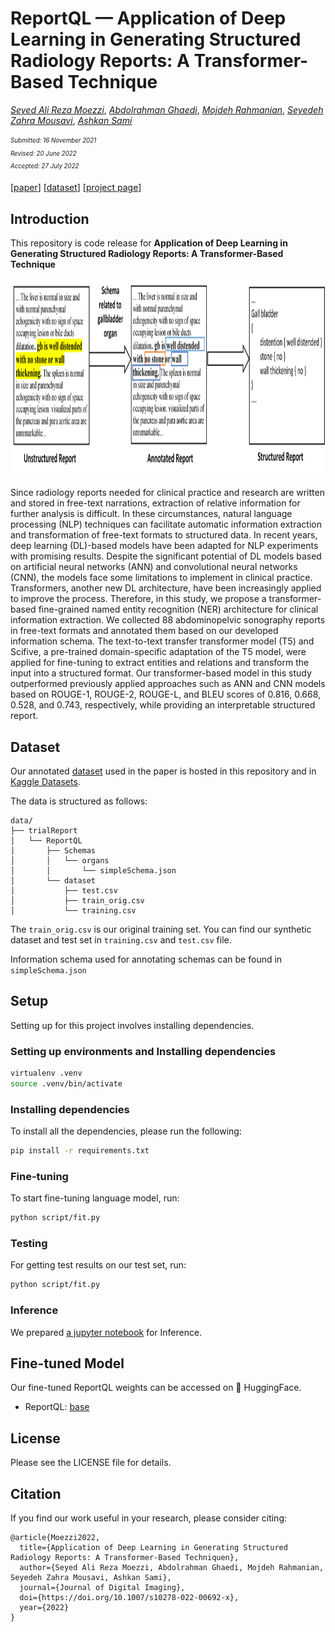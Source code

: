 # ReportQL — Application of Deep Learning in Generating Structured Radiology Reports: A Transformer-Based Technique

*[Seyed Ali Reza Moezzi](https://alimoezzi.io)*,
*[Abdolrahman Ghaedi](https://mirana.design/)*,
*[Mojdeh Rahmanian](https://scholar.google.com/citations?user=2ZtVfnUAAAAJ)*,
*[Seyedeh Zahra Mousavi](https://www.researchgate.net/scientific-contributions/Seyedeh-Zahra-Mousavi-2176375936)*,
*[Ashkan Sami](https://scholar.google.com/citations?user=zIh9AvIAAAAJ)*

<sub><sup>*Submitted: 16 November 2021*</sub></sup></br>
<sub><sup>*Revised: 20 June 2022*</sub></sup></br>
<sub><sup>*Accepted: 27 July 2022*</sub></sup>

[[paper](https://rdcu.be/cUiqQ)] [[dataset](https://alimoezzi.io/reportql)] [[project page](https://alimoezzi.io/reportql)]


## Introduction

This repository is code release for **Application of Deep Learning in Generating Structured Radiology Reports: A Transformer-Based Technique**

<p align="center"> <img src='assets/overview.png' align="center" height="320px"> </p>

Since radiology reports needed for clinical practice and research are written and stored in free-text narrations, extraction of relative information for further analysis is difficult. In these circumstances, natural language processing (NLP) techniques can facilitate automatic information extraction and transformation of free-text formats to structured data. In recent years, deep learning (DL)-based models have been adapted for NLP experiments with promising results. Despite the significant potential of DL models based on artificial neural networks (ANN) and convolutional neural networks (CNN), the models face some limitations to implement in clinical practice. Transformers, another new DL architecture, have been increasingly applied to improve the process. Therefore, in this study, we propose a transformer-based fine-grained named entity recognition (NER) architecture for clinical information extraction. We collected 88 abdominopelvic sonography reports in free-text formats and annotated them based on our developed information schema. The text-to-text transfer transformer model (T5) and Scifive, a pre-trained domain-specific adaptation of the T5 model, were applied for fine-tuning to extract entities and relations and transform the input into a structured format. Our transformer-based model in this study outperformed previously applied approaches such as ANN and CNN models based on ROUGE-1, ROUGE-2, ROUGE-L, and BLEU scores of 0.816, 0.668, 0.528, and 0.743, respectively, while providing an interpretable structured report.

## Dataset

Our annotated [dataset](https://doi.org/10.5281/zenodo.7072374) used in the paper is hosted in this repository and in [Kaggle Datasets](https://www.kaggle.com/datasets/sarme77/reportql).

The data is structured as follows:
```
data/
├── trialReport
│   └── ReportQL
│       ├── Schemas
│       │   └── organs
│       │       └── simpleSchema.json
│       └── dataset
│           ├── test.csv
│           ├── train_orig.csv
│           └── training.csv
```
The `train_orig.csv` is our original training set. You can find our synthetic dataset and test set in `training.csv` and `test.csv` file.

Information schema used for annotating schemas can be found in `simpleSchema.json`

## Setup

Setting up for this project involves installing dependencies.

### Setting up environments and Installing dependencies

```bash
virtualenv .venv
source .venv/bin/activate
```

### Installing dependencies

To install all the dependencies, please run the following:

```bash
pip install -r requirements.txt
```

### Fine-tuning

To start fine-tuning language model, run:

```bash
python script/fit.py
```

### Testing

For getting test results on our test set, run:

```bash
python script/fit.py
```

### Inference

We prepared [a jupyter notebook](notebooks/visualize.ipynb) for Inference.

## Fine-tuned Model

Our fine-tuned ReportQL weights can be accessed on 🤗 HuggingFace.

* ReportQL: [base](https://huggingface.co/sarme/ReportQL-base)

## License

Please see the LICENSE file for details.

## Citation

If you find our work useful in your research, please consider citing:
    
    @article{Moezzi2022,
      title={Application of Deep Learning in Generating Structured Radiology Reports: A Transformer-Based Techniquen},
      author={Seyed Ali Reza Moezzi, Abdolrahman Ghaedi, Mojdeh Rahmanian, Seyedeh Zahra Mousavi, Ashkan Sami},
      journal={Journal of Digital Imaging},
      doi={https://doi.org/10.1007/s10278-022-00692-x},
      year={2022}
    }
